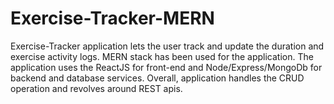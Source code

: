# Exercise-Tracker-MERN

Exercise-Tracker application lets the user track and update the duration and exercise activity logs. MERN stack has been used for the application. The application uses the ReactJS for front-end and Node/Express/MongoDb for backend and database services. Overall, application handles the CRUD operation and revolves around REST apis.
